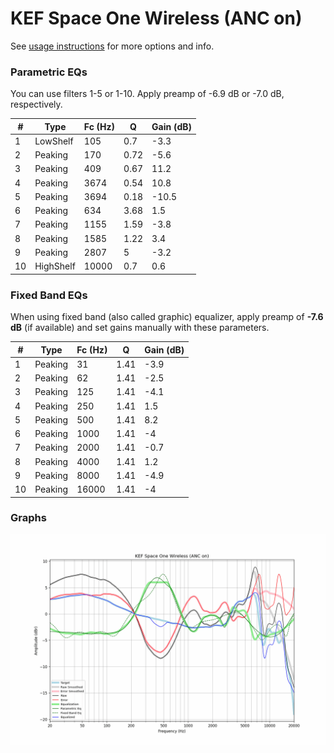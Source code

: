 # KEF Space One Wireless (ANC on)
See [usage instructions](https://github.com/jaakkopasanen/AutoEq#usage) for more options and info.

### Parametric EQs
You can use filters 1-5 or 1-10. Apply preamp of -6.9 dB or -7.0 dB, respectively.

|   # | Type      |   Fc (Hz) |    Q |   Gain (dB) |
|-----|-----------|-----------|------|-------------|
|   1 | LowShelf  |       105 | 0.7  |        -3.3 |
|   2 | Peaking   |       170 | 0.72 |        -5.6 |
|   3 | Peaking   |       409 | 0.67 |        11.2 |
|   4 | Peaking   |      3674 | 0.54 |        10.8 |
|   5 | Peaking   |      3694 | 0.18 |       -10.5 |
|   6 | Peaking   |       634 | 3.68 |         1.5 |
|   7 | Peaking   |      1155 | 1.59 |        -3.8 |
|   8 | Peaking   |      1585 | 1.22 |         3.4 |
|   9 | Peaking   |      2807 | 5    |        -3.2 |
|  10 | HighShelf |     10000 | 0.7  |         0.6 |

### Fixed Band EQs
When using fixed band (also called graphic) equalizer, apply preamp of **-7.6 dB** (if available) and set gains manually with these parameters.

|   # | Type    |   Fc (Hz) |    Q |   Gain (dB) |
|-----|---------|-----------|------|-------------|
|   1 | Peaking |        31 | 1.41 |        -3.9 |
|   2 | Peaking |        62 | 1.41 |        -2.5 |
|   3 | Peaking |       125 | 1.41 |        -4.1 |
|   4 | Peaking |       250 | 1.41 |         1.5 |
|   5 | Peaking |       500 | 1.41 |         8.2 |
|   6 | Peaking |      1000 | 1.41 |        -4   |
|   7 | Peaking |      2000 | 1.41 |        -0.7 |
|   8 | Peaking |      4000 | 1.41 |         1.2 |
|   9 | Peaking |      8000 | 1.41 |        -4.9 |
|  10 | Peaking |     16000 | 1.41 |        -4   |

### Graphs
![](./KEF%20Space%20One%20Wireless%20(ANC%20on).png)
